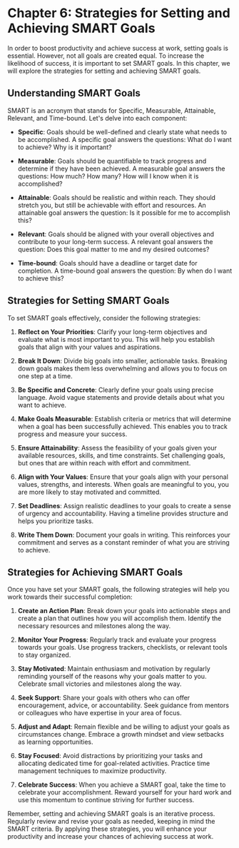 Chapter 6: Strategies for Setting and Achieving SMART Goals
===========================================================

In order to boost productivity and achieve success at work, setting goals is essential. However, not all goals are created equal. To increase the likelihood of success, it is important to set SMART goals. In this chapter, we will explore the strategies for setting and achieving SMART goals.

Understanding SMART Goals
-------------------------

SMART is an acronym that stands for Specific, Measurable, Attainable, Relevant, and Time-bound. Let's delve into each component:

* **Specific**: Goals should be well-defined and clearly state what needs to be accomplished. A specific goal answers the questions: What do I want to achieve? Why is it important?

* **Measurable**: Goals should be quantifiable to track progress and determine if they have been achieved. A measurable goal answers the questions: How much? How many? How will I know when it is accomplished?

* **Attainable**: Goals should be realistic and within reach. They should stretch you, but still be achievable with effort and resources. An attainable goal answers the question: Is it possible for me to accomplish this?

* **Relevant**: Goals should be aligned with your overall objectives and contribute to your long-term success. A relevant goal answers the question: Does this goal matter to me and my desired outcomes?

* **Time-bound**: Goals should have a deadline or target date for completion. A time-bound goal answers the question: By when do I want to achieve this?

Strategies for Setting SMART Goals
----------------------------------

To set SMART goals effectively, consider the following strategies:

1. **Reflect on Your Priorities**: Clarify your long-term objectives and evaluate what is most important to you. This will help you establish goals that align with your values and aspirations.

2. **Break It Down**: Divide big goals into smaller, actionable tasks. Breaking down goals makes them less overwhelming and allows you to focus on one step at a time.

3. **Be Specific and Concrete**: Clearly define your goals using precise language. Avoid vague statements and provide details about what you want to achieve.

4. **Make Goals Measurable**: Establish criteria or metrics that will determine when a goal has been successfully achieved. This enables you to track progress and measure your success.

5. **Ensure Attainability**: Assess the feasibility of your goals given your available resources, skills, and time constraints. Set challenging goals, but ones that are within reach with effort and commitment.

6. **Align with Your Values**: Ensure that your goals align with your personal values, strengths, and interests. When goals are meaningful to you, you are more likely to stay motivated and committed.

7. **Set Deadlines**: Assign realistic deadlines to your goals to create a sense of urgency and accountability. Having a timeline provides structure and helps you prioritize tasks.

8. **Write Them Down**: Document your goals in writing. This reinforces your commitment and serves as a constant reminder of what you are striving to achieve.

Strategies for Achieving SMART Goals
------------------------------------

Once you have set your SMART goals, the following strategies will help you work towards their successful completion:

1. **Create an Action Plan**: Break down your goals into actionable steps and create a plan that outlines how you will accomplish them. Identify the necessary resources and milestones along the way.

2. **Monitor Your Progress**: Regularly track and evaluate your progress towards your goals. Use progress trackers, checklists, or relevant tools to stay organized.

3. **Stay Motivated**: Maintain enthusiasm and motivation by regularly reminding yourself of the reasons why your goals matter to you. Celebrate small victories and milestones along the way.

4. **Seek Support**: Share your goals with others who can offer encouragement, advice, or accountability. Seek guidance from mentors or colleagues who have expertise in your area of focus.

5. **Adjust and Adapt**: Remain flexible and be willing to adjust your goals as circumstances change. Embrace a growth mindset and view setbacks as learning opportunities.

6. **Stay Focused**: Avoid distractions by prioritizing your tasks and allocating dedicated time for goal-related activities. Practice time management techniques to maximize productivity.

7. **Celebrate Success**: When you achieve a SMART goal, take the time to celebrate your accomplishment. Reward yourself for your hard work and use this momentum to continue striving for further success.

Remember, setting and achieving SMART goals is an iterative process. Regularly review and revise your goals as needed, keeping in mind the SMART criteria. By applying these strategies, you will enhance your productivity and increase your chances of achieving success at work.
